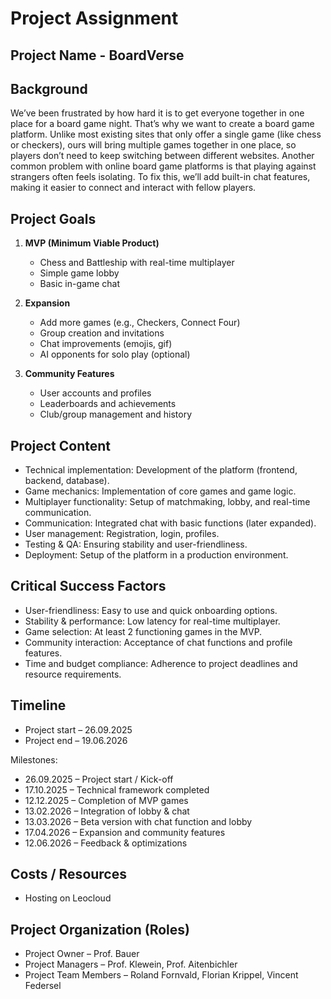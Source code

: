 
# Project Assignment

## Project Name - BoardVerse

## Background

We’ve been frustrated by how hard it is to get everyone together in one place for a board game night. That’s why we want to create a board game platform. Unlike most existing sites that only offer a single game (like chess or checkers), ours will bring multiple games together in one place, so players don’t need to keep switching between different websites. Another common problem with online board game platforms is that playing against strangers often feels isolating. To fix this, we’ll add built-in chat features, making it easier to connect and interact with fellow players.

## Project Goals

1. **MVP (Minimum Viable Product)**

   * Chess and Battleship with real-time multiplayer
   * Simple game lobby
   * Basic in-game chat

2. **Expansion**

   * Add more games (e.g., Checkers, Connect Four)
   * Group creation and invitations
   * Chat improvements (emojis, gif)
   * AI opponents for solo play (optional)

3. **Community Features**

   * User accounts and profiles
   * Leaderboards and achievements
   * Club/group management and history

## Project Content

* Technical implementation: Development of the platform (frontend, backend, database).
* Game mechanics: Implementation of core games and game logic.
* Multiplayer functionality: Setup of matchmaking, lobby, and real-time communication.
* Communication: Integrated chat with basic functions (later expanded).
* User management: Registration, login, profiles.
* Testing & QA: Ensuring stability and user-friendliness.
* Deployment: Setup of the platform in a production environment.

## Critical Success Factors

* User-friendliness: Easy to use and quick onboarding options.
* Stability & performance: Low latency for real-time multiplayer.
* Game selection: At least 2 functioning games in the MVP.
* Community interaction: Acceptance of chat functions and profile features.
* Time and budget compliance: Adherence to project deadlines and resource requirements.

## Timeline

* Project start – 26.09.2025
* Project end – 19.06.2026

Milestones:

* 26.09.2025 – Project start / Kick-off
* 17.10.2025 – Technical framework completed
* 12.12.2025 – Completion of MVP games
* 13.02.2026 – Integration of lobby & chat
* 13.03.2026 – Beta version with chat function and lobby
* 17.04.2026 – Expansion and community features
* 12.06.2026 – Feedback & optimizations

## Costs / Resources

* Hosting on Leocloud

## Project Organization (Roles)

* Project Owner – Prof. Bauer
* Project Managers – Prof. Klewein, Prof. Aitenbichler
* Project Team Members – Roland Fornvald, Florian Krippel, Vincent Federsel
